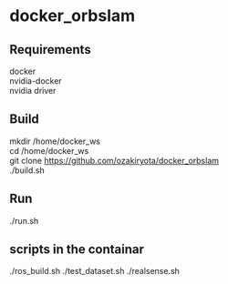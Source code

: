# docker_orbslam

## Requirements
docker  
nvidia-docker  
nvidia driver
## Build
mkdir /home/docker_ws  
cd /home/docker_ws  
git clone https://github.com/ozakiryota/docker_orbslam  
./build.sh
## Run
./run.sh
## scripts in the containar
./ros_build.sh
./test_dataset.sh
./realsense.sh
